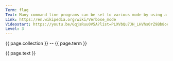 ```yaml
---
Term: flag
Text: Many command line programs can be set to various mode by using a flag, e.g. -v or --verbose for verbose mode
Link: https://en.wikipedia.org/wiki/Verbose_mode
Videostart: https://youtu.be/GqjsRuu0V5A?list=PLXVbQu7JH_LHVhs0rZ9Bb8ocyKlPljkaG&t=12m20s
Level: 3
---
```


{{ page.collection }} -- {{ page.term }}

   {{ page.text }}

